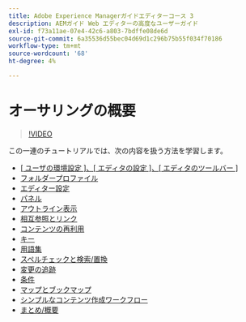 ```yaml
---
title: Adobe Experience Managerガイドエディターコース 3
description: AEMガイド Web エディターの高度なユーザーガイド
exl-id: f73a11ae-07e4-42c6-a803-7bdffe08de6d
source-git-commit: 6a35536d55bec04d69d1c296b75b55f034f70186
workflow-type: tm+mt
source-wordcount: '68'
ht-degree: 4%

---
```


# オーサリングの概要

>[!VIDEO](https://video.tv.adobe.com/v/342759?quality=12&learn=on)

この一連のチュートリアルでは、次の内容を扱う方法を学習します。

- [[ ユーザの環境設定 ]、[ エディタの設定 ]、[ エディタのツールバー ]](user-settings-preferences-toolbars.md)
- [フォルダープロファイル](folder-profiles.md)
- [エディター設定](editor-configuration.md)
- [パネル](panels.md)
- [アウトライン表示](outline-view.md)
- [相互参照とリンク](cross-references-and-links.md)
- [コンテンツの再利用](content-reuse.md)
- [キー](keys.md)
- [用語集](glossary.md)
- [スペルチェックと検索/置換](spell-check.md)
- [変更の追跡](track-changes.md)
- [条件](conditions.md)
- [マップとブックマップ](maps-and-bookmaps.md)
- [シンプルなコンテンツ作成ワークフロー](simple-content-creation-workflows.md)
- [まとめ/概要](recap.md)

